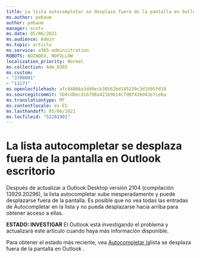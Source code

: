 ```yaml
---
title: La lista autocompletar se desplaza fuera de la pantalla en Outlook escritorio
ms.author: pebaum
author: pebaum
manager: scotv
ms.date: 05/06/2021
ms.audience: Admin
ms.topic: article
ms.service: o365-administration
ROBOTS: NOINDEX, NOFOLLOW
localization_priority: Normal
ms.collection: Adm_O365
ms.custom:
- "3700001"
- "11171"
ms.openlocfilehash: afc84866a3dd9ecb30562bd185239c3d1695fd10
ms.sourcegitcommit: 5b0cd6ecd16798a421b9614cfd0f416d43e7ce6a
ms.translationtype: MT
ms.contentlocale: es-ES
ms.lasthandoff: 05/06/2021
ms.locfileid: "52261901"
---
```

# <a name="autocomplete-list-scrolls-off-the-screen-in-outlook-desktop"></a>La lista autocompletar se desplaza fuera de la pantalla en Outlook escritorio

Después de actualizar a Outlook Desktop versión 2104 (compilación 13929.20296), la lista autocompletar sube inesperadamente y puede desplazarse fuera de la pantalla. Es posible que no vea todas las entradas de Autocompletar en la lista y no pueda desplazarse hacia arriba para obtener acceso a ellas.

**ESTADO: INVESTIGAR**  El Outlook está investigando el problema y actualizará este artículo cuando haya más información disponible.

Para obtener el estado más reciente, vea [Autocompletar la](https://support.microsoft.com/office/autocomplete-list-scrolls-off-the-screen-in-outlook-0247f165-697f-4238-b424-b03cd2582e2d?ui=en-US&rs=en-US&ad=US)lista se desplaza fuera de la pantalla en Outlook .